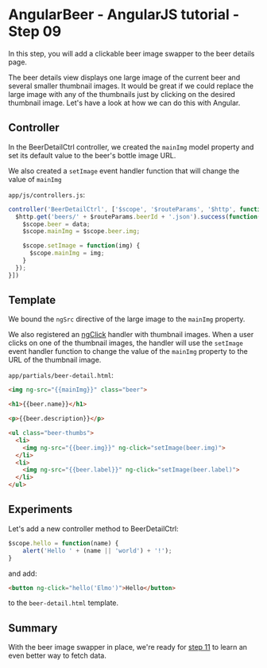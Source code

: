 # AngularBeer - AngularJS tutorial - Step 09 #

In this step, you will add a clickable beer image swapper to the beer details page.

The beer details view displays one large image of the current beer and several smaller thumbnail images. It would be great if we could replace the large image with any of the thumbnails just by clicking on the desired thumbnail image. Let's have a look at how we can do this with Angular.

## Controller ##

In the BeerDetailCtrl controller, we created the `mainImg` model property and set its default value to the beer's bottle image URL.

We also created a `setImage` event handler function that will change the value of `mainImg`

`app/js/controllers.js`:

```javascript
controller('BeerDetailCtrl', ['$scope', '$routeParams', '$http', function($scope, $routeParams, $http) {
  $http.get('beers/' + $routeParams.beerId + '.json').success(function(data) {
    $scope.beer = data;      
    $scope.mainImg = $scope.beer.img;

    $scope.setImage = function(img) {
      $scope.mainImg = img;
    }
  });
}])
```


## Template ##

We bound the `ngSrc` directive of the large image to the `mainImg` property.

We also registered an [ngClick](https://docs.angularjs.org/api/ng/directive/ngClick) handler with thumbnail images. When a user clicks on one of the thumbnail images, the handler will use the `setImage` event handler function to change the value of the `mainImg` property to the URL of the thumbnail image.

`app/partials/beer-detail.html`:

```html
<img ng-src="{{mainImg}}" class="beer">

<h1>{{beer.name}}</h1>

<p>{{beer.description}}</p>

<ul class="beer-thumbs">
  <li>
    <img ng-src="{{beer.img}}" ng-click="setImage(beer.img)">
  </li>
  <li>
    <img ng-src="{{beer.label}}" ng-click="setImage(beer.label)"> 
  </li>
</ul>
```

## Experiments ##

Let's add a new controller method to BeerDetailCtrl:

```javascript
$scope.hello = function(name) {
    alert('Hello ' + (name || 'world') + '!');
}
```

and add:

```html
<button ng-click="hello('Elmo')">Hello</button>
```

to the `beer-detail.html` template.

## Summary ##

With the beer image swapper in place, we're ready for [step 11](../step-11) to learn an even better way to fetch data.